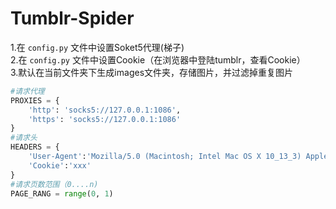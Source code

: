 # Tumblr-Spider

1.在 `config.py` 文件中设置Soket5代理(梯子)  
2.在 `config.py` 文件中设置Cookie（在浏览器中登陆tumblr，查看Cookie）   
3.默认在当前文件夹下生成images文件夹，存储图片，并过滤掉重复图片

```Python
#请求代理
PROXIES = {
    'http': 'socks5://127.0.0.1:1086',
    'https': 'socks5://127.0.0.1:1086'
}
#请求头
HEADERS = {
    'User-Agent':'Mozilla/5.0 (Macintosh; Intel Mac OS X 10_13_3) AppleWebKit/537.36 (KHTML, like Gecko) Chrome/65.0.3325.162 Safari/537.36',
    'Cookie':'xxx'
}
#请求页数范围（0....n)
PAGE_RANG = range(0, 1)
```
